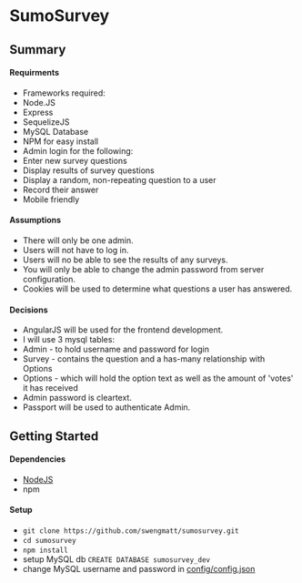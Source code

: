 # SumoSurvey

## Summary



#### Requirments

* Frameworks required:
 *  Node.JS
 *  Express
 *  SequelizeJS
 *  MySQL Database
 *  NPM for easy install
* Admin login for the following:
 * Enter new survey questions
 * Display results of survey questions
* Display a random, non-repeating question to a user
* Record their answer
* Mobile friendly

#### Assumptions

* There will only be one admin.
* Users will not have to log in.
* Users will no be able to see the results of any surveys.
* You will only be able to change the admin password from server configuration.
* Cookies will be used to determine what questions a user has answered.

#### Decisions

* AngularJS will be used for the frontend development.
* I will use 3 mysql tables: 
 * Admin - to hold username and password for login
 * Survey - contains the question and a has-many relationship with Options
 * Options - which will hold the option text as well as the amount of 'votes' it has received
* Admin password is cleartext.
* Passport will be used to authenticate Admin.

## Getting Started

#### Dependencies

* [NodeJS](https://nodejs.org/download/)
* npm

#### Setup

* `git clone https://github.com/swengmatt/sumosurvey.git`
* `cd sumosurvey`
* `npm install`
* setup MySQL db `CREATE DATABASE sumosurvey_dev`
* change MySQL username and password in [config/config.json](config/config.json)
